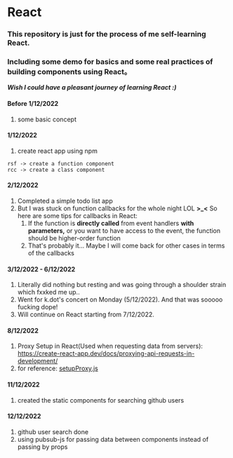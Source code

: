 # React
### This repository is just for the process of me self-learning React.
### Including some demo for basics and some real practices of building components using React。
***Wish I could have a pleasant journey of learning React :)***

#### Before 1/12/2022

1. some basic concept

#### 1/12/2022

1. create react app using npm 
```shortcuts
rsf -> create a function component
rcc -> create a class component
```

#### 2/12/2022

1. Completed a simple todo list app
2. But I was stuck on function callbacks for the whole night LOL **>_<** So here are some tips for callbacks in React:
   1. If the function is **directly called** from event handlers **with parameters,** or you want to have access to the event, the function should be higher-order function
   2. That's probably it... Maybe I will come back for other cases in terms of the callbacks

#### 3/12/2022 - 6/12/2022

1. Literally did nothing but resting and was going through a shoulder strain which fxxked me up..
2. Went for k.dot's concert on Monday (5/12/2022). And that was sooooo fucking dope!
3. Will continue on React starting from 7/12/2022.

#### 8/12/2022
1. Proxy Setup in React(Used when requesting data from servers): https://create-react-app.dev/docs/proxying-api-requests-in-development/ 
2. for reference: [setupProxy.js](react_app/4_src_proxy/setupProxy.js)

#### 11/12/2022
1. created the static components for searching github users

#### 12/12/2022
1. github user search done
2. using pubsub-js for passing data between components instead of passing by props

